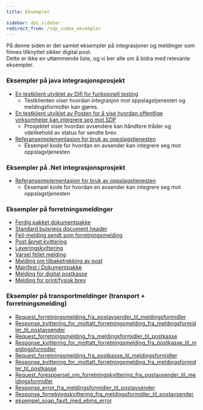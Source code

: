 ```yaml
---
title: Eksempler  

sidebar: dpi_sidebar
redirect_from: /sdp_index_eksempler
---
```


På denne siden er det samlet eksempler på integrasjoner og meldinger som
finnes tilknyttet sikker digital post.  
Dette er ikke en uttømmende liste, og vi ber alle om å bidra med
relevante eksempler.

### Eksempler på java integrasjonsprosjekt

  - [En testklient utviklet av Difi for funksjonell
    testing](https://github.com/difi/sdp-klient-eksempel-java-webclient)
      - Testklienten viser hvordan integrasjon mot oppslagstjenesten og
        meldingsformidler kan gjøres.
  - [En testklient utviklet av Posten for å vise hvordan offentlige
    virksomheter kan integrere seg mot
    SDP](https://github.com/difi/sdp-klient-eksempel-java-jetty)
      - Prosjektet viser hvordan avsendere kan håndtere tråder og
        vdelikehold av status for sendte brev.
  - [Referanseimplementasjon for bruk av
    oppslagstjenesten](oppslagstjenesten_rest.html)
      - Eksempel kode for hvordan en avsender kan integrere seg mot
        oppslagstjenesten

### Eksempler på .Net integrasjonsprosjekt

  - [Referanseimplementasjon for bruk av
    oppslagstjenesten](oppslagstjenesten_rest.html)
      - Eksempel kode for hvordan en avsender kan integrere seg mot
        oppslagstjenesten

### Eksempler på forretningsmeldinger

  - [Ferdig pakket dokumentpakke]({{site.baseurl}}/resources/begrep/sikkerDigitalPost/eksempler/post.asice.zip)
  - [Standard buisness document header]({{site.baseurl}}/resources/begrep/sikkerDigitalPost/eksempler/sbdh.xml)
  - [Feil-melding sendt som forretningsmelding]({{site.baseurl}}/resources/begrep/sikkerDigitalPost/eksempler/sdpFeil.xml)
  - [Post åpnet kvittering]({{site.baseurl}}/resources/begrep/sikkerDigitalPost/eksempler/sdpKvittering-aapnetAvMottaker.xml)
  - [Leveringskvittering]({{site.baseurl}}/resources/begrep/sikkerDigitalPost/eksempler/sdpKvittering-levertTilPostkasse.xml)
  - [Varsel feilet melding]({{site.baseurl}}/resources/begrep/sikkerDigitalPost/eksempler/sdpKvittering-mottakerVarselFeilet.xml)
  - [Melding om tilbaketrekking av post](sdpKvittering-tilbaketrekking.xml)
  - [Mainfest i Dokumentpakke]({{site.baseurl}}/resources/begrep/sikkerDigitalPost/eksempler/sdpManifest.xml)
  - [Melding for digital postkasse]({{site.baseurl}}/resources/begrep/sikkerDigitalPost/eksempler/sdpMelding-digital.xml)
  - [Melding for print/fysisk brev]({{site.baseurl}}/resources/begrep/sikkerDigitalPost/eksempler/sdpMelding-print.xml)

### Eksempler på transportmeldinger (transport + forretningsmelding)

  - [Request\_forretningsmelding\_fra\_postavsender\_til\_meldingsformidler]({{site.baseurl}}/resources/begrep/sikkerDigitalPost/eksempler/soap/1_request_forretningsmelding_fra_postavsender_til_meldingsformidler.xml)
  - [Response\_kvittering\_for\_mottatt\_forretningsmelding\_fra\_meldingsformidler\_til\_postavsender]({{site.baseurl}}/resources/begrep/sikkerDigitalPost/eksempler/soap/1_response_kvittering_for_mottatt_forretningsmelding_fra_meldingsformidler_til_postavsender.xml)
  - [Request\_forretningsmelding\_fra\_meldingsformidler\_til\_postkasse]({{site.baseurl}}/resources/begrep/sikkerDigitalPost/eksempler/soap/3_request_forretningsmelding_fra_meldingsformidler_til_postkasse.xml)
  - [Response\_kvittering\_for\_mottatt\_forretningsmelding\_fra\_postkasse\_til\_meldingsformidler]({{site.baseurl}}/resources/begrep/sikkerDigitalPost/eksempler/soap/3_response_kvittering_for_mottatt_forretningsmelding_fra_postkasse_til_meldingsformidler.xml)
  - [Request\_forretningsmelding\_fra\_postkasse\_til\_meldingsformidler]({{site.baseurl}}/resources/begrep/sikkerDigitalPost/eksempler/soap/4_request_forretningsmelding_fra_postkasse_til_meldingsformidler.xml)
  - [Response\_kvittering\_for\_mottatt\_forretningsmelding\_fra\_meldingsformidler\_til\_postkasse]({{site.baseurl}}/resources/begrep/sikkerDigitalPost/eksempler/soap/4_response_kvittering_for_mottatt_forretningsmelding_fra_meldingsformidler_til_postkasse.xml)
  - [Request\_forespoersel\_om\_forretningskvittering\_fra\_postavsender\_til\_meldingsformidler]({{site.baseurl}}/resources/begrep/sikkerDigitalPost/eksempler/soap/5_request_forespoersel_om_forretningskvittering_fra_postavsender_til_meldingsformidler.xml)
  - [Response\_error\_fra\_meldingsformidler\_til\_postavsender]({{site.baseurl}}/resources/begrep/sikkerDigitalPost/eksempler/soap/6_response_error_fra_meldingsformidler_til_postavsender.xml)
  - [Response\_forretningskvittering\_fra\_meldingsformidler\_til\_postavsender]({{site.baseurl}}/resources/begrep/sikkerDigitalPost/eksempler/soap/5_response_forretningskvittering_fra_meldingsformidler_til_postavsender.xml)
  - [eksempel\_soap\_fault\_med\_ebms\_error]({{site.baseurl}}/resources/begrep/sikkerDigitalPost/eksempler/soap/eksempel_soap_fault_med_ebms_error.xml)
